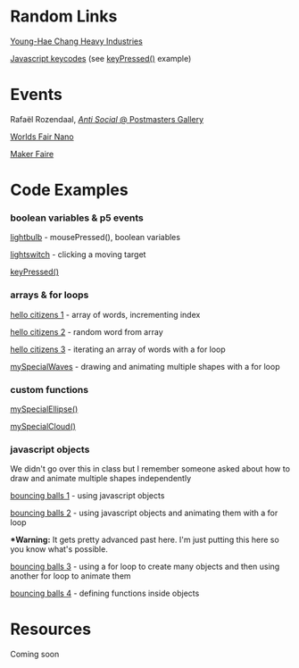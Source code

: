 # Random Links

[Young-Hae Chang Heavy Industries](http://www.yhchang.com/)

[Javascript keycodes](http://keycode.info/) (see [keyPressed()](http://alpha.editor.p5js.org/chjno/sketches/HyZwZEwcb) example)

# Events

Rafaël Rozendaal, [*Anti Social* @ Postmasters Gallery](http://www.postmastersart.com/)

[Worlds Fair Nano](http://www.worldsfairusa.com/nano/ny/2017/)

[Maker Faire](https://makerfaire.com/new-york/)

# Code Examples

### boolean variables & p5 events

[lightbulb](http://alpha.editor.p5js.org/chjno/sketches/SJVEsmP5Z) - mousePressed(), boolean variables

[lightswitch](http://alpha.editor.p5js.org/chjno/sketches/BkMCY6UcZ) - clicking a moving target

[keyPressed()](http://alpha.editor.p5js.org/chjno/sketches/HyZwZEwcb)

### arrays & for loops

[hello citizens 1](http://alpha.editor.p5js.org/chjno/sketches/rylN3Ewcb) - array of words, incrementing index

[hello citizens 2](http://alpha.editor.p5js.org/chjno/sketches/BkBdhCUqb) - random word from array

[hello citizens 3](http://alpha.editor.p5js.org/chjno/sketches/SyGMnCIq-) - iterating an array of words with a for loop

[mySpecialWaves](http://alpha.editor.p5js.org/chjno/sketches/BkXSYRLq-) - drawing and animating multiple shapes with a for loop

### custom functions

[mySpecialEllipse()](http://alpha.editor.p5js.org/chjno/sketches/Hk-MMJwc-)

[mySpecialCloud()](http://alpha.editor.p5js.org/chjno/sketches/Hyk64yv5b)

### javascript objects

We didn't go over this in class but I remember someone asked about how to draw and animate multiple shapes independently

[bouncing balls 1](http://alpha.editor.p5js.org/chjno/sketches/rkuaMVwcW) - using javascript objects

[bouncing balls 2](http://alpha.editor.p5js.org/chjno/sketches/HyQ-X4D9b) - using javascript objects and animating them with a for loop

**\*Warning:** It gets pretty advanced past here. I'm just putting this here so you know what's possible.

[bouncing balls 3](http://alpha.editor.p5js.org/chjno/sketches/r14YQNDcW) - using a for loop to create many objects and then using another for loop to animate them

[bouncing balls 4](http://alpha.editor.p5js.org/chjno/sketches/By23gSPcb) - defining functions inside objects

# Resources

Coming soon
